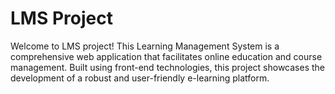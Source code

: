 # LMS Project
 Welcome to  LMS project! This Learning Management System is a comprehensive web application that facilitates online education and course management. Built using front-end technologies, this project showcases the development of a robust and user-friendly e-learning platform.
